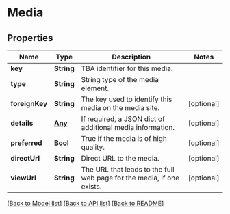 # Media

## Properties
Name | Type | Description | Notes
------------ | ------------- | ------------- | -------------
**key** | **String** | TBA identifier for this media. | 
**type** | **String** | String type of the media element. | 
**foreignKey** | **String** | The key used to identify this media on the media site. | [optional] 
**details** | [**Any**](.md) | If required, a JSON dict of additional media information. | [optional] 
**preferred** | **Bool** | True if the media is of high quality. | [optional] 
**directUrl** | **String** | Direct URL to the media. | [optional] 
**viewUrl** | **String** | The URL that leads to the full web page for the media, if one exists. | [optional] 

[[Back to Model list]](../README.md#documentation-for-models) [[Back to API list]](../README.md#documentation-for-api-endpoints) [[Back to README]](../README.md)


